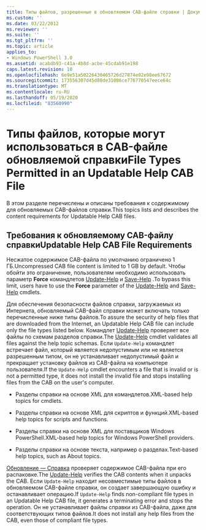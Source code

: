 ```yaml
---
title: Типы файлов, разрешенные в обновляемом CAB-файле справки | Документация Майкрософт
ms.custom: ''
ms.date: 03/22/2012
ms.reviewer: ''
ms.suite: ''
ms.tgt_pltfrm: ''
ms.topic: article
applies_to:
- Windows PowerShell 3.0
ms.assetid: acabdb93-c41a-4b8d-acbe-45cdab91e198
caps.latest.revision: 10
ms.openlocfilehash: 6e9e51a50226430465726d27874e02e98ee67672
ms.sourcegitcommit: 173556307d45d88de31086ce776770547eece64c
ms.translationtype: MT
ms.contentlocale: ru-RU
ms.lasthandoff: 05/19/2020
ms.locfileid: "83560990"
---
```

# <a name="file-types-permitted-in-an-updatable-help-cab-file"></a><span data-ttu-id="35c4e-102">Типы файлов, которые могут использоваться в CAB-файле обновляемой справки</span><span class="sxs-lookup"><span data-stu-id="35c4e-102">File Types Permitted in an Updatable Help CAB File</span></span>

<span data-ttu-id="35c4e-103">В этом разделе перечислены и описаны требования к содержимому для обновляемых CAB-файлов справки.</span><span class="sxs-lookup"><span data-stu-id="35c4e-103">This topics lists and describes the content requirements for Updatable Help CAB files.</span></span>

## <a name="updatable-help-cab-file-requirements"></a><span data-ttu-id="35c4e-104">Требования к обновляемому CAB-файлу справки</span><span class="sxs-lookup"><span data-stu-id="35c4e-104">Updatable Help CAB File Requirements</span></span>

<span data-ttu-id="35c4e-105">Несжатое содержимое CAB-файла по умолчанию ограничено 1 ГБ.</span><span class="sxs-lookup"><span data-stu-id="35c4e-105">Uncompressed CAB file content is limited to 1 GB by default.</span></span> <span data-ttu-id="35c4e-106">Чтобы обойти это ограничение, пользователям необходимо использовать параметр **Force** командлетов [Update-Help](/powershell/module/Microsoft.PowerShell.Core/Update-Help) и [Save-Help](/powershell/module/Microsoft.PowerShell.Core/Save-Help) .</span><span class="sxs-lookup"><span data-stu-id="35c4e-106">To bypass this limit, users have to use the **Force** parameter of the [Update-Help](/powershell/module/Microsoft.PowerShell.Core/Update-Help) and [Save-Help](/powershell/module/Microsoft.PowerShell.Core/Save-Help) cmdlets.</span></span>

<span data-ttu-id="35c4e-107">Для обеспечения безопасности файлов справки, загружаемых из Интернета, обновляемый CAB-файл справки может включать только перечисленные ниже типы файлов.</span><span class="sxs-lookup"><span data-stu-id="35c4e-107">To assure the security of help files that are downloaded from the Internet, an Updatable Help CAB file can include only the file types listed below.</span></span> <span data-ttu-id="35c4e-108">Командлет [Update-Help](/powershell/module/Microsoft.PowerShell.Core/Update-Help) проверяет все файлы по схемам разделов справки.</span><span class="sxs-lookup"><span data-stu-id="35c4e-108">The [Update-Help](/powershell/module/Microsoft.PowerShell.Core/Update-Help) cmdlet validates all files against the help topic schemas.</span></span> <span data-ttu-id="35c4e-109">Если `Update-Help` командлет встречает файл, который является недопустимым или не является разрешенным типом, он не устанавливает недопустимый файл и прекращает установку файлов из CAB-файла на компьютере пользователя.</span><span class="sxs-lookup"><span data-stu-id="35c4e-109">If the `Update-Help` cmdlet encounters a file that is invalid or is not a permitted type, it does not install the invalid file and stops installing files from the CAB on the user's computer.</span></span>

- <span data-ttu-id="35c4e-110">Разделы справки на основе XML для командлетов.</span><span class="sxs-lookup"><span data-stu-id="35c4e-110">XML-based help topics for cmdlets.</span></span>

- <span data-ttu-id="35c4e-111">Разделы справки на основе XML для скриптов и функций.</span><span class="sxs-lookup"><span data-stu-id="35c4e-111">XML-based help topics for scripts and functions.</span></span>

- <span data-ttu-id="35c4e-112">Разделы справки на основе XML для поставщиков Windows PowerShell.</span><span class="sxs-lookup"><span data-stu-id="35c4e-112">XML-based help topics for Windows PowerShell providers.</span></span>

- <span data-ttu-id="35c4e-113">Разделы справки на основе текста, например о разделах.</span><span class="sxs-lookup"><span data-stu-id="35c4e-113">Text-based help topics, such as About topics.</span></span>

<span data-ttu-id="35c4e-114">[Обновление — Справка](/powershell/module/Microsoft.PowerShell.Core/Update-Help) проверяет содержимое CAB-файла при его распаковке.</span><span class="sxs-lookup"><span data-stu-id="35c4e-114">The [Update-Help](/powershell/module/Microsoft.PowerShell.Core/Update-Help) verifies the CAB contents when it unpacks the CAB.</span></span> <span data-ttu-id="35c4e-115">Если `Update-Help` находит несовместимые типы файлов в обновляемом CAB-файле справки, он создает завершающую ошибку и останавливает операцию.</span><span class="sxs-lookup"><span data-stu-id="35c4e-115">If `Update-Help` finds non-compliant file types in an Updatable Help CAB file, it generates a terminating error and stops the operation.</span></span> <span data-ttu-id="35c4e-116">Он не устанавливает файлы справки из CAB-файла, даже для соответствующих типов файлов.</span><span class="sxs-lookup"><span data-stu-id="35c4e-116">It does not install any help files from the CAB, even those of compliant file types.</span></span>
